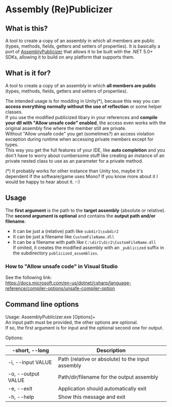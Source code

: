 # Assembly (Re)Publicizer

## What is this?
A tool to create a copy of an assembly in which all members are public (types, methods, fields, getters and setters of properties).
It is basically a port of [AssemblyPublicizer](https://github.com/CabbageCrow/AssemblyPublicizer) that allows it to be built with the .NET 5.0+ SDKs, allowing it to build on any platform that supports them.

## What is it for?
  
A tool to create a copy of an assembly in which **all members are public** (types, methods, fields, getters and setters of properties).  
  
The intended usage is for modding in Unity(*), because this way you can **access everything normally without the use of reflection** or some helper classes.  
If you use the modified publicized libary in your references and **compile your dll with "Allow unsafe code" enabled**, 
the access even works with the original assembly fine where the member still are private.  
Without "Allow unsafe code" you get (sometimes?) an access violation exception during runtime when accessing private members except for types.  
This way you get the full features of your IDE, like **auto completion** and you don't have to worry about cumbersome stuff like 
creating an instance of an private nested class to use as an parameter for a private method.  
  
(*) It probably works for other instance than Unity too, maybe it's dependent if the software/game uses Mono? If you know more about it I would be happy to hear about it. :-)
  
## Usage
The **first argument** is the path to the **target assembly** (absolute or relative).  
The **second argument is optional** and contains the **output path and/or filename**.  
* It can be just a (relative) path like `subdir1\subdir2`  
* It can be just a filename like `CustomFileName.dll`  
* It can be a filename with path like `C:\dir1\dir2\CustomFileName.dll`  
  If omited, it creates the modified assembly with an `_publicized` suffix in the subdirectory `publicized_assemblies`.  
  
### How to "Allow unsafe code" in Visual Studio
See the following link:  
https://docs.microsoft.com/en-us/dotnet/csharp/language-reference/compiler-options/unsafe-compiler-option  
  
## Command line options
Usage: AssemblyPublicizer.exe [Options]+  
An input path must be provided, the other options are optional.  
If so, the first argument is for input and the optional second one for output.  

Options:

|  -short, --long            | Description                                       |
| -------------------------- | ------------------------------------------------- |
|  -i, --input VALUE         | Path (relative or absolute) to the input assembly |
|  -o, --output VALUE        | Path/dir/filename for the output assembly         |
|  -e, --exit                | Application should automatically exit             |
|  -h, --help                | Show this message and exit                        |


